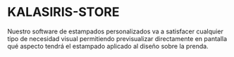 # KALASIRIS-STORE
Nuestro software de estampados personalizados va a satisfacer cualquier tipo de necesidad visual permitiendo previsualizar directamente en pantalla qué aspecto tendrá el estampado aplicado al diseño sobre la prenda. 
